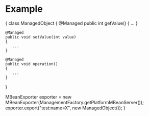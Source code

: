 # Example

{
class ManagedObject
{
    @Managed
    public int getValue()
    {
       ...
    }

    @Managed
    public void setValue(int value)
    {
       ...
    }

    @Managed
    public void operation()
    {
       ...
    }
}


MBeanExporter exporter = new MBeanExporter(ManagementFactory.getPlatformMBeanServer());
exporter.export("test:name=X", new ManagedObject());
}
